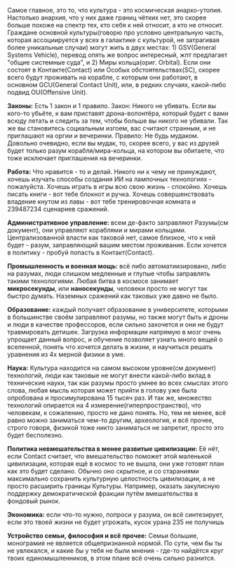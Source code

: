 Самое главное, это то, что культура - это космическая анархо-утопия. Настолько анархия, что у них даже границ чётких нет, это скорее больше похоже на спектр тех, кто себя к ней относит, а кто не относит. Граждане основной культуры(говорю про условно центральную часть, которая ассоциируется у всех в галактике с культурой, не затрагивая более уникальные случаи) могут жить в двух местах: 1) GSV(General Systems Vehicle), перевод опять же вопрос интересный, жпт предлагает "общие системные суда", и 2) Миры кольца(ориг. Orbital). Если они состоят в Контакте(Contact) или Особых обстоятельствах(SC), скорее всего будут проживать на корабле, с которым они работают, в основном GCU(General Contact Unit), или, в редких случаях, какой-либо подвид OU(Offensive Unit).

**Законы:** Есть 1 закон и 1 правило. Закон: Никого не убивать. Если вы кого-то убьёте, к вам приставят дрона-волонтёра, который будет с вами всюду летать и следить за тем, чтобы больше вы никого не убивали. Так же вы становитесь социальным изгоем, вас считают странным, и не приглашают на оргии и вечеринки. Правило: Не будь мудаком. Довольно очевидно, если вы мудак, то, скорее всего, у вас из друзей будет только разум корабля/мира-кольца, на котором вы обитаете, что тоже исключает приглашения на вечеринки.

**Работа:** Что нравится - то и делай. Никого ни к чему не принуждают, хочешь изучать способы создания ИИ на лампочных технологиях - пожалуйста. Хочешь играть в игры всю свою жизнь - спокойно. Хочешь писать книги - вот тебе блокнот и ручка. Хочешь совершенствовать владение кнутом из лавы - вот тебе тренировочная комната и 239487234 сценариев сражений.  

**Административное управление:** всем де-факто заправляют Разумы(см документ), они управляют кораблями и мирами кольцами. Централизованной власти как таковой нет, самое близкое, что к ней будет - разум, заправляющий вашим местом проживания. Если хочется в политику - пробуй попасть в Контакт(Contact). 

**Промышленность и военная мощь:** всё либо автоматиизировано, либо на разумах, люди слишком медленные и глупые чтобы заправлять такими технологиями. Любая битва в космосе занимает **микросекунды**, или **наносекунды**, человеки просто не могут так быстро думать. Наземных сражений как таковых уже давно не было.

**Образование:** каждый получает образование в университете, которыми в большинстве своём заправляют разумы, но также могут быть и дроны и люди в качестве профессоров, если сильно захочется и они не будут травмировать детишек. Загрузка информации напрямую в мозг очень упрощает данный вопрос, и обучение позволяет узнать много вещей о вселенной, понять что хочется делать в жизни, и научиться решать уравнения из 4х мерной физики в уме. 

**Наука:** Культура находится на самом высоком уровне(см документ) технологий, люди как таковые не могут внести какой-либо вклад в технические науки, так как разумы просто умнее во всех смыслах этого слова, любая мысль которая может прийти в голову уже была опробована и просимулирована 15 тысяч раз. И так же, множество технологий опирается на 4 измерение(гиперпространство), что человекам, к сожалению, просто не дано понять. Но, тем не менее, всё равно можно заниматься чем-то другим, археология, и всё прочее, строго говоря, физикой тоже никто заниматься не запретит, просто это будет бесполезно. 

**Политика невмешательства в менее развитые цивилизации:** Её нёт, если Contact считает, что вмешательство поможет этой маленькой цивилизации, которая ещё в космос то не вышла, они уже готовят план как это будет сделано. Обычно оно скрытное, и со стараниями максимально сохранить культурную целостность цивилизации, а не просто расширить границы Культуры. Например, оказать закулисную поддержку демократической фракции путём вмешательства в фондовый рынок. 

**Экономика:** если что-то нужно, попроси у разума, он всё синтезирует, если это твоей жизни не будет угрожать, кусок урана 235 не получишь

**Устройство семьи, философия и всё прочее:** Семьи большие, монограмия не является общепризнанной нормой. По сути, чем бы ты не увлекался, и какие бы у тебя не были мнения - где-то найдётся круг твоих единомышленников, в этом плане всё очень сильно разнится.
